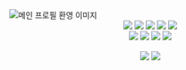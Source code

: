 <img src="https://user-images.githubusercontent.com/119390662/205488673-416882b3-4e45-404f-9b22-4ae68bf3808e.png" alt="메인 프로필 환영 이미지" />
<br/>
<div align="center">
  <img src="https://img.shields.io/badge/HTML-E34F26?style=flat-square&logo=HTML5&logoColor=white"/>
  <img src="https://img.shields.io/badge/CSS3-1572B6?style=flat-square&logo=CSS3&logoColor=white"/>
  <img src="https://img.shields.io/badge/JavaScript-F7DF1E?style=flat-square&logo=JavaScript&logoColor=white"/>
  <img src="https://img.shields.io/badge/jQuery-0769AD?style=flat-square&logo=jQuery&logoColor=white"/>
    <img src="https://img.shields.io/badge/VSCode-5C2D91?style=flat-square&logo=Visual Studio Code&logoColor=white"/>
  <br/>
  <img src="https://img.shields.io/badge/Adobe Photoshop-31A8FF?style=flat-square&logo=Adobe Photoshop&logoColor=white"/>
  <img src="https://img.shields.io/badge/Adobe Illustrator-FF9A00?style=flat-square&logo=Adobe Illustrator&logoColor=white"/>
  <img src="https://img.shields.io/badge/Adobe XD-FF61F6?style=flat-square&logo=Adobe XD&logoColor=white"/>
  <img src="https://img.shields.io/badge/Adobe Premiere Pro-9999FF?style=flat-square&logo=Adobe Premiere Pro&logoColor=white"/>
</div>
<br/>
<div align="center">
  <a href="https://github.com/jangjihoon96" target="_blank"><img src="https://img.shields.io/badge/GitHub-181717?style=flat-square&logo=GitHub&logoColor=white"/></a>
  <a href="https://www.notion.so/Git-Github-CLI-ce098e19a9214cc5bc74dcc26af24c5c" target="_blank"><img src="https://img.shields.io/badge/Notion-000000?style=flat-square&logo=Notion&logoColor=white"/></a>
</div>
